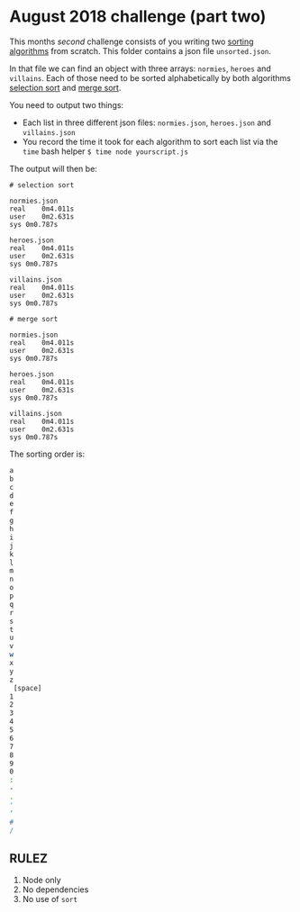 August 2018 challenge (part two)
=====================

This months _second_ challenge consists of you writing two [sorting algorithms](https://en.wikipedia.org/wiki/Sorting_algorithm) from scratch.
This folder contains a json file `unsorted.json`.

In that file we can find an object with three arrays: `normies`, `heroes` and `villains`.
Each of those need to be sorted alphabetically by both algorithms [selection sort](https://en.wikipedia.org/wiki/Selection_sort) and
[merge sort](https://en.wikipedia.org/wiki/Merge_sort).

You need to output two things:
- Each list in three different json files: `normies.json`, `heroes.json` and `villains.json`
- You record the time it took for each algorithm to sort each list via the `time` bash helper `$ time node yourscript.js`

The output will then be:

```
# selection sort

normies.json
real	0m4.011s
user	0m2.631s
sys	0m0.787s

heroes.json
real	0m4.011s
user	0m2.631s
sys	0m0.787s

villains.json
real	0m4.011s
user	0m2.631s
sys	0m0.787s

# merge sort

normies.json
real	0m4.011s
user	0m2.631s
sys	0m0.787s

heroes.json
real	0m4.011s
user	0m2.631s
sys	0m0.787s

villains.json
real	0m4.011s
user	0m2.631s
sys	0m0.787s
```

The sorting order is:

```sh
a
b
c
d
e
f
g
h
i
j
k
l
m
n
o
p
q
r
s
t
u
v
w
x
y
z
 [space]
1
2
3
4
5
6
7
8
9
0
:
-
.
'
’
#
/
```

## RULEZ

1. Node only
1. No dependencies
1. No use of `sort`
